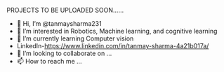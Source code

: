  PROJECTS TO BE UPLOADED SOON......
- 👋 Hi, I’m @tanmaysharma231
- 👀 I’m interested in Robotics, Machine learning, and cognitive learning
- 🌱 I’m currently learning Computer vision
- LinkedIn-https://www.linkedin.com/in/tanmay-sharma-4a21b017a/
- 💞️ I’m looking to collaborate on ...
- 📫 How to reach me ...

<!---
tanmaysharma231/tanmaysharma231 is a ✨ special ✨ repository because its `README.md` (this file) appears on your GitHub profile.
You can click the Preview link to take a look at your changes.
--->
